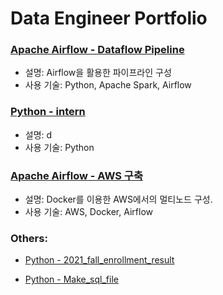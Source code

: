 # Data Engineer Portfolio


### [Apache Airflow - Dataflow Pipeline](https://github.com/Gon-seung/Movie_Data_Pipeline)

- 설명: Airflow을 활용한 파이프라인 구성
- 사용 기술: Python, Apache Spark, Airflow
  

### [Python - intern](https://github.com/Gon-seung/intern/tree/main/cuop)

- 설명: d
- 사용 기술: Python


### [Apache Airflow - AWS 구축](https://github.com/Gon-seung/data-engineer/tree/main/docker/docker_airflow)

- 설명: Docker를 이용한 AWS에서의 멀티노드 구성.
- 사용 기술: AWS, Docker, Airflow


### Others:
- [Python - 2021_fall_enrollment_result](https://github.com/Gon-seung/data-engineer/blob/main/python/01_2021_fall_enrollment_result.ipynb) 

- [Python - Make_sql_file](https://github.com/Gon-seung/data-engineer/blob/main/sql/spring_framework/make_sql_file.py) 

# 
